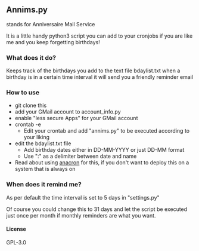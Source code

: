 ## Annims.py
stands for Anniversaire Mail Service

It is a little handy python3 script you can add to your cronjobs if you are like me and you keep forgetting birthdays!

### What does it do?
Keeps track of the birthdays you add to the text file bdaylist.txt
when a birthday is in a certain time interval it will send you a friendly reminder email

### How to use
- git clone this
- add your GMail account to account_info.py
- enable "less secure Apps" for your GMail account 
- crontab -e 
    - Edit your crontab and add "annims.py" to be executed according to your liking
- edit the bdaylist.txt file
    - Add birthday dates either in DD-MM-YYYY or just DD-MM format
    - Use ":" as a delimiter between date and name
- Read about using [anacron](https://www.systutorials.com/docs/linux/man/8-anacron/) for this, if you don't want to deploy this on a system that is always on

### When does it remind me?
As per default the time interval is set to 5 days in "settings.py"

Of course you could change this to 31 days and let the script be executed just once per month if monthly reminders are what you want.

#### License
GPL-3.0
